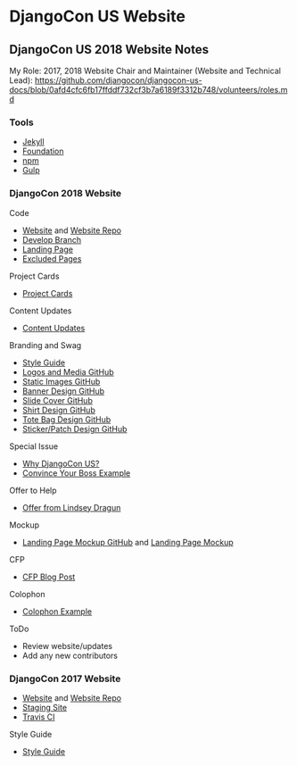 # DjangoCon US Website

## DjangoCon US 2018 Website Notes

My Role: 2017, 2018 Website Chair and Maintainer (Website and Technical Lead): https://github.com/djangocon/djangocon-us-docs/blob/0afd4cfc6fb17ffddf732cf3b7a6189f3312b748/volunteers/roles.md

### Tools

* [Jekyll](https://jekyllrb.com/docs/home)
* [Foundation](http://foundation.zurb.com/sites/docs)
* [npm](https://www.npmjs.com)
* [Gulp](http://gulpjs.com)

### DjangoCon 2018 Website

Code
* [Website](https://2018.djangocon.us) and [Website Repo](https://github.com/djangocon/2018.djangocon.us)
* [Develop Branch](https://github.com/djangocon/2018.djangocon.us/tree/develop)
* [Landing Page](https://github.com/djangocon/2018.djangocon.us/blob/develop/_pages/landing-page.html)
* [Excluded Pages](https://github.com/djangocon/2018.djangocon.us/blob/develop/_config.yml#L46)

Project Cards
* [Project Cards](https://github.com/djangocon/2018.djangocon.us/projects/1)

Content Updates
* [Content Updates](https://github.com/djangocon/2018.djangocon.us/issues/13)

Branding and Swag
* [Style Guide](https://2018.djangocon.us/styleguide)
* [Logos and Media GitHub](https://github.com/djangocon/resources)
* [Static Images GitHub](https://github.com/djangocon/2018.djangocon.us/tree/master/static/img)
* [Banner Design GitHub](https://github.com/djangocon/2018.djangocon.us/issues/59)
* [Slide Cover GitHub](https://github.com/djangocon/2018.djangocon.us/issues/57)
* [Shirt Design GitHub](https://github.com/djangocon/2018.djangocon.us/issues/60)
* [Tote Bag Design GitHub](https://github.com/djangocon/2018.djangocon.us/issues/58)
* [Sticker/Patch Design GitHub](https://github.com/djangocon/2018.djangocon.us/issues/56)

Special Issue
* [Why DjangoCon US?](https://2017.djangocon.us/why-djangocon-us)
* [Convince Your Boss Example](https://rosenfeldmedia.com/eux2018/updates/convince-your-boss)

Offer to Help
* [Offer from Lindsey Dragun](https://twitter.com/techevangelista/status/944321280857268225)

Mockup
* [Landing Page Mockup GitHub](https://github.com/djangocon/landing-page) and [Landing Page Mockup ](https://djangocon.github.io/landing-page)

CFP
* [CFP Blog Post](https://www.defna.org/announcements/2017/10/10/call-for-proposals-for-djangocon-2018-website)

Colophon
* [Colophon Example](https://2018.pycon-au.org/colophon)

ToDo
* Review website/updates
* Add any new contributors

### DjangoCon 2017 Website

* [Website](https://2017.djangocon.us) and [Website Repo](https://github.com/djangocon/2017.djangocon.us)
* [Staging Site](http://djangocon.surge.sh)
* [Travis CI](https://travis-ci.org/djangocon/2017.djangocon.us)

Style Guide
* [Style Guide](https://2017.djangocon.us/styleguide)
